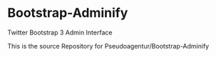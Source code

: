 Bootstrap-Adminify
==================

Twitter Bootstrap 3 Admin Interface

This is the source Repository for Pseudoagentur/Bootstrap-Adminify
